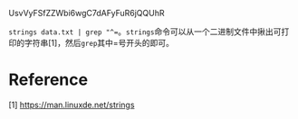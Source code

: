 UsvVyFSfZZWbi6wgC7dAFyFuR6jQQUhR

`strings data.txt | grep "^=`。`strings`命令可以从一个二进制文件中揪出可打印的字符串[1]，然后`grep`其中=号开头的即可。

# Reference
[1] https://man.linuxde.net/strings

